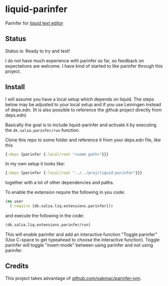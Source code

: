 # liquid-parinfer
Parinfer for [liquid text editor](https://github.com/mogenslund/liquid)

## Status
Status is: Ready to try and test!

I do not have much experience with parinfer so far, so feedback on expectations are welcome. I have kind of started to like parinfer through this project.

## Install
I will assume you have a local setup which depends on liquid. The steps below may be adjusted to your local setup and if you use Leiningen instead of deps.edn. (It is also possible to reference the github project directly from deps.edn)

Basically the goal is to include liquid-parinfer and activate it by executing the `dk.salza.parinfer/run` function.

Clone this repo to some folder and reference it from your deps.edn file, like this

```clojure
{:deps {parinfer {:local/root "<some path>"}}}
```

In my own setup it looks like:

```clojure
{:deps {parinfer {:local/root "../../proj/liquid-parinfer"}}}
```
together with a lot of other dependencies and paths.

To enable the extension require the following in you code:

```clojure
(ns user
  (:require [dk.salza.liq.extensions.parinfer]))
```

and execute the following in the code:

```clojure
(dk.salza.liq.extensions.parinfer/run)
```

This will enable parinfer and add an interactive function "Toggle parinfer" (Use C-space to get typeahead to choose the interactive function).
Toggle parinfer will toggle "insert-mode" between using parinfer and not using parinfer.

## Credits
This project takes advantage of [github.com/oakmac/parinfer-jvm](https://github.com/oakmac/parinfer-jvm).
